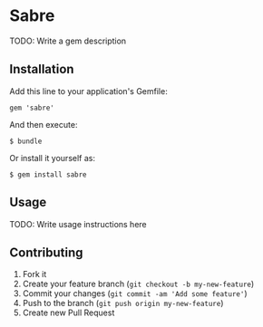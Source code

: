 # Sabre

TODO: Write a gem description

## Installation

Add this line to your application's Gemfile:

    gem 'sabre'

And then execute:

    $ bundle

Or install it yourself as:

    $ gem install sabre

## Usage

TODO: Write usage instructions here

## Contributing

1. Fork it
2. Create your feature branch (`git checkout -b my-new-feature`)
3. Commit your changes (`git commit -am 'Add some feature'`)
4. Push to the branch (`git push origin my-new-feature`)
5. Create new Pull Request
